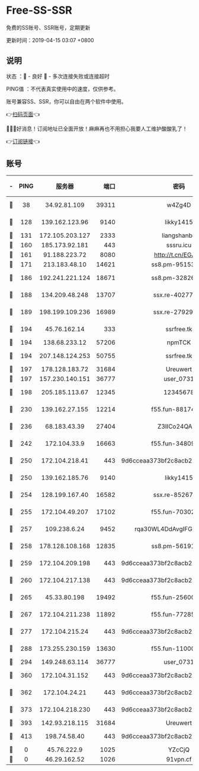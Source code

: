 # Free-SS-SSR

免费的SS账号、SSR账号，定期更新

更新时间：2019-04-15 03:07 +0800

## 说明

状态     ：🙂 - 良好 🙁 - 多次连接失败或连接超时

PING值   ：不代表真实使用中的速度，仅供参考。

账号兼容SS、SSR，你可以自由在两个软件中使用。

👉[扫码页面](https://liesauer.github.io/Free-SS-SSR/)👈

🎉🎉🎉好消息！订阅地址已全面开放！麻麻再也不用担心我要人工维护酸酸乳了！

👉[订阅链接](https://www.liesauer.net/yogurt/subscribe?ACCESS_TOKEN=DAYxR3mMaZAsaqUb)👈

## 账号

|-|PING|服务器|端口|密码|加密方式|区域|
|:----:|:----:|:-----:|-----:|:----:|:----:|:----:|
|🙂|38|34.92.81.109|39311|w4Zg4D|chacha20-ietf|US|
|🙂|128|139.162.123.96|9140|likky1415|aes-256-cfb|JP|
|🙂|131|172.105.203.127|2333|liangshanbo|chacha20|JP|
|🙂|160|185.173.92.181|443|sssru.icu|rc4-md5|RU|
|🙂|161|91.188.223.72|8080|http://t.cn/EGJIyrl|rc4-md5|RU|
|🙂|171|213.183.48.10|14621|ss8.pm-95153983|rc4-md5|RU|
|🙂|186|192.241.221.124|18671|ss8.pm-32826207|aes-256-cfb|US|
|🙂|188|134.209.48.248|13707|ssx.re-40277635|aes-256-cfb|US|
|🙂|189|198.199.109.236|16989|ssx.re-27929573|aes-256-cfb|US|
|🙂|194|45.76.162.14|333|ssrfree.tk|aes-256-cfb|SG|
|🙂|194|138.68.233.12|57206|npmTCK|rc4-md5|US|
|🙂|194|207.148.124.253|50755|ssrfree.tk|aes-256-cfb|SG|
|🙂|197|178.128.183.72|31684|Ureuwert|chacha20|US|
|🙂|197|157.230.140.151|36777|user_0731|chacha20|US|
|🙂|198|205.185.113.67|12345|12345678|aes-256-cfb|US|
|🙂|230|139.162.27.155|12214|f55.fun-88174583|aes-256-cfb|SG|
|🙂|236|68.183.43.39|27404|Z3IICo24QAHu|aes-256-cfb|GB|
|🙂|242|172.104.33.9|16663|f55.fun-34809669|aes-256-cfb|SG|
|🙂|250|172.104.218.41|443|9d6cceaa373bf2c8acb22e60b6a58be6|aes-256-cfb|US|
|🙂|250|139.162.185.76|9140|likky1415|aes-256-cfb|DE|
|🙂|254|128.199.167.40|16582|ssx.re-85267368|aes-256-cfb|SG|
|🙂|255|172.104.49.207|17102|f55.fun-70302993|aes-256-cfb|SG|
|🙂|257|109.238.6.24|9452|rqa30WL4DdAvgIFG6Fs3znzTa|aes-256-cfb|FR|
|🙂|258|178.128.108.168|12835|ss8.pm-56191886|aes-256-cfb|SG|
|🙂|259|172.104.209.198|443|9d6cceaa373bf2c8acb22e60b6a58be6|aes-256-cfb|US|
|🙂|260|172.104.217.138|443|9d6cceaa373bf2c8acb22e60b6a58be6|aes-256-cfb|US|
|🙂|265|45.33.80.198|19492|f55.fun-25600628|aes-256-cfb|US|
|🙂|267|172.104.211.238|11892|f55.fun-77285988|aes-256-cfb|US|
|🙂|277|172.104.215.24|443|9d6cceaa373bf2c8acb22e60b6a58be6|aes-256-cfb|US|
|🙂|288|173.255.230.159|13630|f55.fun-11000786|aes-256-cfb|US|
|🙂|294|149.248.63.114|36777|user_0731|chacha20|CA|
|🙂|360|172.104.31.152|443|9d6cceaa373bf2c8acb22e60b6a58be6|aes-256-cfb|US|
|🙂|362|172.104.24.21|443|9d6cceaa373bf2c8acb22e60b6a58be6|aes-256-cfb|US|
|🙂|373|172.104.218.230|443|9d6cceaa373bf2c8acb22e60b6a58be6|aes-256-cfb|US|
|🙂|393|142.93.218.115|31684|Ureuwert|chacha20|IN|
|🙂|413|198.74.58.40|443|9d6cceaa373bf2c8acb22e60b6a58be6|aes-256-cfb|US|
|🙁|0|45.76.222.9|1025|YZcCjQ|rc4-md5|JP|
|🙁|0|46.29.162.52|1026|91vpn.cf|rc4-md5|RU|

